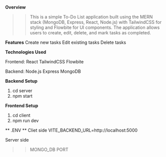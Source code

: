 **Overview**
>> This is a simple To-Do List application built using the MERN stack (MongoDB, Express, React, Node.js) with TailwindCSS for styling and Flowbite for UI components. The application allows users to create, edit, delete, and mark tasks as completed.

**Features**
Create new tasks
Edit existing tasks
Delete tasks

**Technologies Used**

Frontend:
React
TailwindCSS
Flowbite

Backend:
Node.js
Express
MongoDB

**Backend Setup** 
1. cd server
2. npm start
   
**Frontend Setup** 
1. cd client
2. npm run dev

** .ENV **
Cliet side
VITE_BACKEND_URL=http://localhost:5000

Server side
>> MONGO_DB
>> PORT




